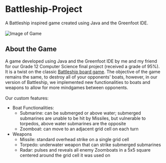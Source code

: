 # Battleship-Project
A Battleship inspired game created using Java and the Greenfoot IDE.
<br>
<br>
![Image of Game](https://i.imgur.com/ergPgig.png)

## About the Game
A game developed using Java and the Greenfoot IDE by me and my friend for our Grade 12 Computer Science final project (received a grade of 95%).
It is a twist on the classic <a href="https://en.wikipedia.org/wiki/Battleship_(game)">Battleship board game</a>. 
The objective of the game remains the same, to destroy all of your opponents' boats, however, in our version of Battleship, we implemented new
functionalities to boats and weapons to allow for more mindgames between opponents.
<br>
<br>
Our custom features:
* Boat Functionalities:
  * Submarine: can be submerged or above water; submerged submarines are unable to be hit by Missiles, but vulnerable to torpedos, above water submarines are the opposite
  * Zoomboat: can move to an adjacent grid cell on each turn
* Weapons
  * Missile: standard overhead strike on a single grid cell
  * Torpedo: underwater weapon that can strike submerged submarines
  * Radar: pulses and reveals all enemy Zoomboats in a 5x5 square centered around the grid cell it was used on
